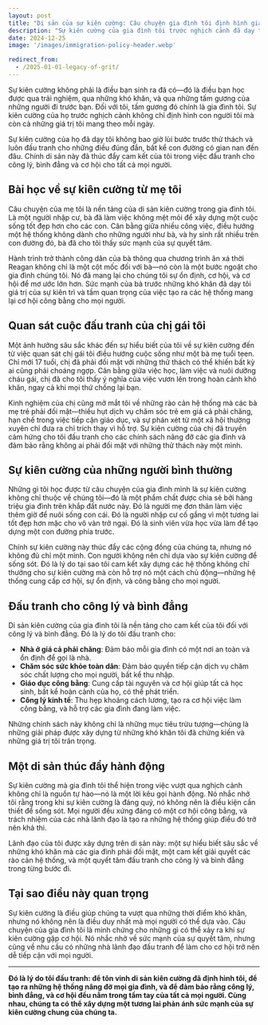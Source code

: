 ```yaml
---
layout: post
title: "Di sản của sự kiên cường: Câu chuyện gia đình tôi định hình giá trị của tôi"
description: "Sự kiên cường của gia đình tôi trước nghịch cảnh đã dạy tôi không bao giờ lùi bước trước thử thách. Chính di sản này thúc đẩy cam kết của tôi trong việc đấu tranh cho công lý, bình đẳng và cơ hội cho tất cả mọi người."
date: 2024-12-25
image: '/images/immigration-policy-header.webp'

redirect_from:
  - /2025-01-01-legacy-of-grit/
---
```


Sự kiên cường không phải là điều bạn sinh ra đã có—đó là điều bạn học được qua trải nghiệm, qua những khó khăn, và qua những tấm gương của những người đi trước bạn. Đối với tôi, tấm gương đó chính là gia đình tôi. Sự kiên cường của họ trước nghịch cảnh không chỉ định hình con người tôi mà còn cả những giá trị tôi mang theo mỗi ngày.

Sự kiên cường của họ đã dạy tôi không bao giờ lùi bước trước thử thách và luôn đấu tranh cho những điều đúng đắn, bất kể con đường có gian nan đến đâu. Chính di sản này đã thúc đẩy cam kết của tôi trong việc đấu tranh cho công lý, bình đẳng và cơ hội cho tất cả mọi người.

## Bài học về sự kiên cường từ mẹ tôi

Câu chuyện của mẹ tôi là nền tảng của di sản kiên cường trong gia đình tôi. Là một người nhập cư, bà đã làm việc không mệt mỏi để xây dựng một cuộc sống tốt đẹp hơn cho các con. Cân bằng giữa nhiều công việc, điều hướng một hệ thống không dành cho những người như bà, và hy sinh rất nhiều trên con đường đó, bà đã cho tôi thấy sức mạnh của sự quyết tâm.

Hành trình trở thành công dân của bà thông qua chương trình ân xá thời Reagan không chỉ là một cột mốc đối với bà—nó còn là một bước ngoặt cho gia đình chúng tôi. Nó đã mang lại cho chúng tôi sự ổn định, cơ hội, và cơ hội để mơ ước lớn hơn. Sức mạnh của bà trước những khó khăn đã dạy tôi giá trị của sự kiên trì và tầm quan trọng của việc tạo ra các hệ thống mang lại cơ hội công bằng cho mọi người.

## Quan sát cuộc đấu tranh của chị gái tôi

Một ảnh hưởng sâu sắc khác đến sự hiểu biết của tôi về sự kiên cường đến từ việc quan sát chị gái tôi điều hướng cuộc sống như một bà mẹ tuổi teen. Chỉ mới 17 tuổi, chị đã phải đối mặt với những thử thách có thể khiến bất kỳ ai cũng phải choáng ngợp. Cân bằng giữa việc học, làm việc và nuôi dưỡng cháu gái, chị đã cho tôi thấy ý nghĩa của việc vươn lên trong hoàn cảnh khó khăn, ngay cả khi mọi thứ chống lại bạn.

Kinh nghiệm của chị cũng mở mắt tôi về những rào cản hệ thống mà các bà mẹ trẻ phải đối mặt—thiếu hụt dịch vụ chăm sóc trẻ em giá cả phải chăng, hạn chế trong việc tiếp cận giáo dục, và sự phán xét từ một xã hội thường xuyên chỉ đưa ra chỉ trích thay vì hỗ trợ. Sự kiên cường của chị đã truyền cảm hứng cho tôi đấu tranh cho các chính sách nâng đỡ các gia đình và đảm bảo rằng không ai phải đối mặt với những thử thách này một mình.

## Sự kiên cường của những người bình thường

Những gì tôi học được từ câu chuyện của gia đình mình là sự kiên cường không chỉ thuộc về chúng tôi—đó là một phẩm chất được chia sẻ bởi hàng triệu gia đình trên khắp đất nước này. Đó là người mẹ đơn thân làm việc thêm giờ để nuôi sống con cái. Đó là người nhập cư cố gắng vì một tương lai tốt đẹp hơn mặc cho vô vàn trở ngại. Đó là sinh viên vừa học vừa làm để tạo dựng một con đường phía trước.

Chính sự kiên cường này thúc đẩy các cộng đồng của chúng ta, nhưng nó không đủ chỉ một mình. Con người không nên chỉ dựa vào sự kiên cường để sống sót. Đó là lý do tại sao tôi cam kết xây dựng các hệ thống không chỉ thưởng cho sự kiên cường mà còn hỗ trợ nó một cách chủ động—những hệ thống cung cấp cơ hội, sự ổn định, và công bằng cho mọi người.

## Đấu tranh cho công lý và bình đẳng

Di sản kiên cường của gia đình tôi là nền tảng cho cam kết của tôi đối với công lý và bình đẳng. Đó là lý do tôi đấu tranh cho:

- **Nhà ở giá cả phải chăng**: Đảm bảo mỗi gia đình có một nơi an toàn và ổn định để gọi là nhà.  
- **Chăm sóc sức khỏe toàn dân**: Đảm bảo quyền tiếp cận dịch vụ chăm sóc chất lượng cho mọi người, bất kể thu nhập.  
- **Giáo dục công bằng**: Cung cấp tài nguyên và cơ hội giúp tất cả học sinh, bất kể hoàn cảnh của họ, có thể phát triển.  
- **Công lý kinh tế**: Thu hẹp khoảng cách lương, tạo ra cơ hội việc làm công bằng, và hỗ trợ các gia đình đang làm việc.  

Những chính sách này không chỉ là những mục tiêu trừu tượng—chúng là những giải pháp được xây dựng từ những khó khăn tôi đã chứng kiến và những giá trị tôi trân trọng.

## Một di sản thúc đẩy hành động

Sự kiên cường mà gia đình tôi thể hiện trong việc vượt qua nghịch cảnh không chỉ là nguồn tự hào—nó là một lời kêu gọi hành động. Nó nhắc nhở tôi rằng trong khi sự kiên cường là đáng quý, nó không nên là điều kiện cần thiết để sống sót. Mọi người đều xứng đáng có một cơ hội công bằng, và trách nhiệm của các nhà lãnh đạo là tạo ra những hệ thống giúp điều đó trở nên khả thi.

Lãnh đạo của tôi được xây dựng trên di sản này: một sự hiểu biết sâu sắc về những khó khăn mà các gia đình phải đối mặt, một cam kết giải quyết các rào cản hệ thống, và một quyết tâm đấu tranh cho công lý và bình đẳng trong từng bước đi.

## Tại sao điều này quan trọng

Sự kiên cường là điều giúp chúng ta vượt qua những thời điểm khó khăn, nhưng nó không nên là điều duy nhất mà mọi người có thể dựa vào. Câu chuyện của gia đình tôi là minh chứng cho những gì có thể xảy ra khi sự kiên cường gặp cơ hội. Nó nhắc nhở về sức mạnh của sự quyết tâm, nhưng cũng về nhu cầu có những nhà lãnh đạo đấu tranh để làm cho cơ hội trở nên dễ tiếp cận với mọi người.

---

**Đó là lý do tôi đấu tranh: để tôn vinh di sản kiên cường đã định hình tôi, để tạo ra những hệ thống nâng đỡ mọi gia đình, và để đảm bảo rằng công lý, bình đẳng, và cơ hội đều nằm trong tầm tay của tất cả mọi người. Cùng nhau, chúng ta có thể xây dựng một tương lai phản ánh sức mạnh của sự kiên cường chung của chúng ta.**